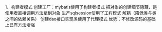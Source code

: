 1、构建者模式
创建工厂：mybatis使用了构建者模式
把对象的创建细节隐藏，是使用者直接调用方法拿到对象
生产sqlsession使用了工程模式
解耦（降低类与类之间的依赖关系）
创建dao接口实现类使用了代理模式
优势：不修改源码的基础上已有方法增强